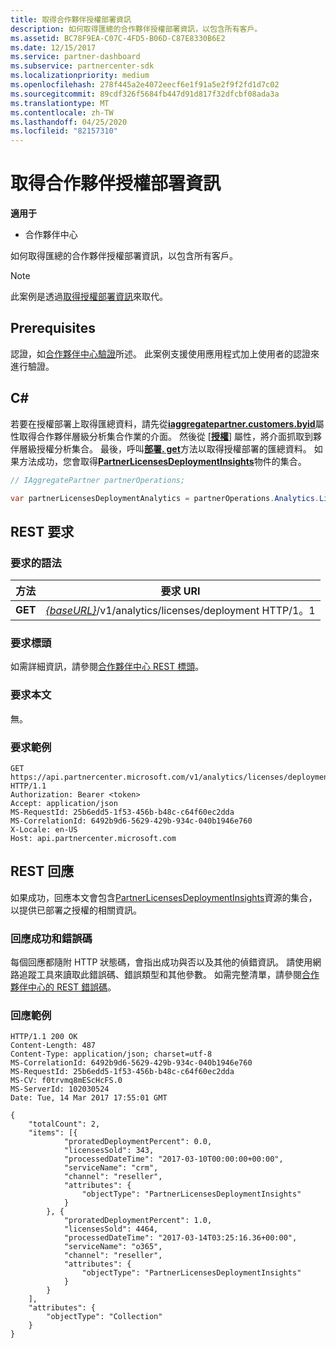 ```yaml
---
title: 取得合作夥伴授權部署資訊
description: 如何取得匯總的合作夥伴授權部署資訊，以包含所有客戶。
ms.assetid: BC78F9EA-C07C-4FD5-B06D-C87E8330B6E2
ms.date: 12/15/2017
ms.service: partner-dashboard
ms.subservice: partnercenter-sdk
ms.localizationpriority: medium
ms.openlocfilehash: 278f445a2e4072eecf6e1f91a5e2f9f2fd1d7c02
ms.sourcegitcommit: 89cdf326f5684fb447d91d817f32dfcbf08ada3a
ms.translationtype: MT
ms.contentlocale: zh-TW
ms.lasthandoff: 04/25/2020
ms.locfileid: "82157310"
---
```

# <a name="get-partner-licenses-deployment-information"></a>取得合作夥伴授權部署資訊

**適用于**

- 合作夥伴中心

如何取得匯總的合作夥伴授權部署資訊，以包含所有客戶。

> [!NOTE]
> 此案例是透過[取得授權部署資訊](get-licenses-deployment-information.md)來取代。

## <a name="prerequisites"></a>Prerequisites

認證，如[合作夥伴中心驗證](partner-center-authentication.md)所述。 此案例支援使用應用程式加上使用者的認證來進行驗證。

## <a name="c"></a>C\#

若要在授權部署上取得匯總資料，請先從[**iaggregatepartner.customers.byid**](https://docs.microsoft.com/dotnet/api/microsoft.store.partnercenter.ipartner.analytics)屬性取得合作夥伴層級分析集合作業的介面。 然後從 [[**授權**](https://docs.microsoft.com/dotnet/api/microsoft.store.partnercenter.analytics.ipartneranalyticscollection.licenses)] 屬性，將介面抓取到夥伴層級授權分析集合。 最後，呼叫[**部署. get**](https://docs.microsoft.com/dotnet/api/microsoft.store.partnercenter.genericoperations.ientireentitycollectionretrievaloperations-2.get)方法以取得授權部署的匯總資料。 如果方法成功，您會取得[**PartnerLicensesDeploymentInsights**](https://docs.microsoft.com/dotnet/api/microsoft.store.partnercenter.models.analytics.partnerlicensesdeploymentinsights)物件的集合。

``` csharp
// IAggregatePartner partnerOperations;

var partnerLicensesDeploymentAnalytics = partnerOperations.Analytics.Licenses.Deployment.Get();
```

## <a name="rest-request"></a>REST 要求

### <a name="request-syntax"></a>要求的語法

| 方法  | 要求 URI                                                                           |
|---------|---------------------------------------------------------------------------------------|
| **GET** | [*{baseURL}*](partner-center-rest-urls.md)/v1/analytics/licenses/deployment HTTP/1。1 |

### <a name="request-headers"></a>要求標頭

如需詳細資訊，請參閱[合作夥伴中心 REST 標頭](headers.md)。

### <a name="request-body"></a>要求本文

無。

### <a name="request-example"></a>要求範例

```http
GET https://api.partnercenter.microsoft.com/v1/analytics/licenses/deployment HTTP/1.1
Authorization: Bearer <token>
Accept: application/json
MS-RequestId: 25b6edd5-1f53-456b-b48c-c64f60ec2dda
MS-CorrelationId: 6492b9d6-5629-429b-934c-040b1946e760
X-Locale: en-US
Host: api.partnercenter.microsoft.com
```

## <a name="rest-response"></a>REST 回應

如果成功，回應本文會包含[PartnerLicensesDeploymentInsights](analytics-resources.md#partnerlicensesdeploymentinsights)資源的集合，以提供已部署之授權的相關資訊。

### <a name="response-success-and-error-codes"></a>回應成功和錯誤碼

每個回應都隨附 HTTP 狀態碼，會指出成功與否以及其他的偵錯資訊。 請使用網路追蹤工具來讀取此錯誤碼、錯誤類型和其他參數。 如需完整清單，請參閱[合作夥伴中心的 REST 錯誤碼](error-codes.md)。

### <a name="response-example"></a>回應範例

```http
HTTP/1.1 200 OK
Content-Length: 487
Content-Type: application/json; charset=utf-8
MS-CorrelationId: 6492b9d6-5629-429b-934c-040b1946e760
MS-RequestId: 25b6edd5-1f53-456b-b48c-c64f60ec2dda
MS-CV: f0trvmq8mEScHcFS.0
MS-ServerId: 102030524
Date: Tue, 14 Mar 2017 17:55:01 GMT

{
    "totalCount": 2,
    "items": [{
            "proratedDeploymentPercent": 0.0,
            "licensesSold": 343,
            "processedDateTime": "2017-03-10T00:00:00+00:00",
            "serviceName": "crm",
            "channel": "reseller",
            "attributes": {
                "objectType": "PartnerLicensesDeploymentInsights"
            }
        }, {
            "proratedDeploymentPercent": 1.0,
            "licensesSold": 4464,
            "processedDateTime": "2017-03-14T03:25:16.36+00:00",
            "serviceName": "o365",
            "channel": "reseller",
            "attributes": {
                "objectType": "PartnerLicensesDeploymentInsights"
            }
        }
    ],
    "attributes": {
        "objectType": "Collection"
    }
}
```

